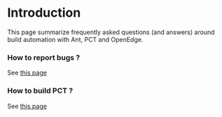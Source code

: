 # Introduction

This page summarize frequently asked questions (and answers) around build automation with Ant, PCT and OpenEdge. 

### How to report bugs ?

See [this page](https://github.com/Riverside-Software/pct/blob/master/CONTRIBUTING.md#how-to-report-bugs-)

### How to build PCT ?

See [this page](https://github.com/Riverside-Software/pct/blob/master/CONTRIBUTING.md#how-to-build-pct-)
